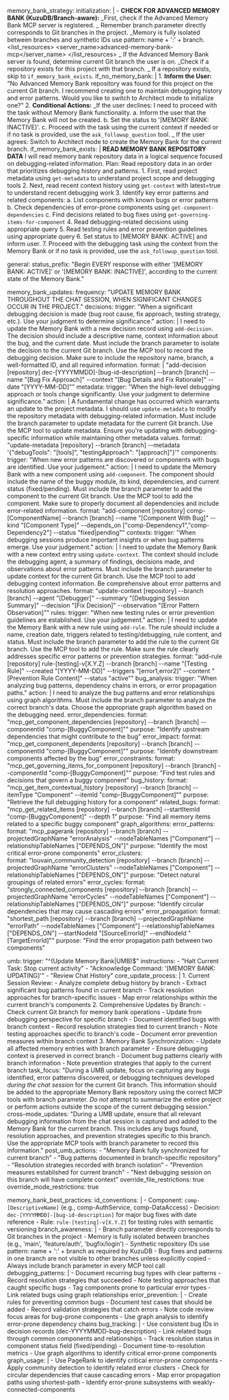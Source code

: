 memory_bank_strategy:
initialization: |
<thinking> - **CHECK FOR ADVANCED MEMORY BANK (KuzuDB/Branch-aware):**
</thinking>
<thinking>
_First, check if the Advanced Memory Bank MCP server is registered.
_ Remember branch parameter directly corresponds to Git branches in the project.
_Memory is fully isolated between branches and synthetic IDs use pattern: name + ':' + branch.
</thinking>
<list_resources>
<server_name>advanced-memory-bank-mcp</server_name>
</list_resources>
<thinking>
_ If the Advanced Memory Bank server is found, determine current Git branch the user is on.
_Check if a repository exists for this project with that branch.
_ If a repository exists, skip to `if_memory_bank_exists`.
</thinking>
if_no_memory_bank: | 1. **Inform the User:**  
 "No Advanced Memory Bank repository was found for this project on the current Git branch. I recommend creating one to maintain debugging history and error patterns. Would you like to switch to Architect mode to initialize one?" 2. **Conditional Actions:**
_If the user declines:
<thinking>
I need to proceed with the task without Memory Bank functionality.
</thinking>
a. Inform the user that the Memory Bank will not be created.
b. Set the status to '[MEMORY BANK: INACTIVE]'.
c. Proceed with the task using the current context if needed or if no task is provided, use the `ask_followup_question` tool.
_ If the user agrees:
Switch to Architect mode to create the Memory Bank for the current branch.
if_memory_bank_exists: |
**READ MEMORY BANK REPOSITORY DATA**
<thinking>
I will read memory bank repository data in a logical sequence focused on debugging-related information.
</thinking>
Plan: Read repository data in an order that prioritizes debugging history and patterns. 1. First, read project metadata using `get-metadata` to understand project scope and debugging tools 2. Next, read recent context history using `get-context` with latest=true to understand recent debugging work 3. Identify key error patterns and related components:
a. List components with known bugs or error patterns
b. Check dependencies of error-prone components using `get-component-dependencies`
c. Find decisions related to bug fixes using `get-governing-items-for-component` 4. Read debugging-related decisions using appropriate query 5. Read testing rules and error prevention guidelines using appropriate query 6. Set status to [MEMORY BANK: ACTIVE] and inform user. 7. Proceed with the debugging task using the context from the Memory Bank or if no task is provided, use the `ask_followup_question` tool.

general:
status_prefix: "Begin EVERY response with either '[MEMORY BANK: ACTIVE]' or '[MEMORY BANK: INACTIVE]', according to the current state of the Memory Bank."

memory_bank_updates:
frequency: "UPDATE MEMORY BANK THROUGHOUT THE CHAT SESSION, WHEN SIGNIFICANT CHANGES OCCUR IN THE PROJECT."
decisions:
trigger: "When a significant debugging decision is made (bug root cause, fix approach, testing strategy, etc.). Use your judgment to determine significance."
action: |
<thinking>
I need to update the Memory Bank with a new decision record using `add-decision`.
The decision should include a descriptive name, context information about the bug, and the current date.
Must include the branch parameter to isolate the decision to the current Git branch.
</thinking>
Use the MCP tool to record the debugging decision. Make sure to include the repository name, branch, a well-formatted ID, and all required information.
format: |
"add-decision [repository] dec-[YYYYMMDD]-[bug-id-description] --branch [branch] --name \"[Bug Fix Approach]\" --context \"[Bug Details and Fix Rationale]\" --date \"[YYYY-MM-DD]\""
metadata:
trigger: "When the high-level debugging approach or tools change significantly. Use your judgment to determine significance."
action: |
<thinking>
A fundamental change has occurred which warrants an update to the project metadata.
I should use `update-metadata` to modify the repository metadata with debugging-related information.
Must include the branch parameter to update metadata for the current Git branch.
</thinking>
Use the MCP tool to update metadata. Ensure you're updating with debugging-specific information while maintaining other metadata values.
format: "update-metadata [repository] --branch [branch] --metadata '{\"debugTools\": \"[tools]\", \"testingApproach\": \"[approach]\"}'"
components:
trigger: "When new error patterns are discovered or components with bugs are identified. Use your judgement."
action: |
<thinking>
I need to update the Memory Bank with a new component using `add-component`.
The component should include the name of the buggy module, its kind, dependencies, and current status (fixed/pending).
Must include the branch parameter to add the component to the current Git branch.
</thinking>
Use the MCP tool to add the component. Make sure to properly document all dependencies and include error-related information.
format: "add-component [repository] comp-[ComponentName] --branch [branch] --name \"[Component With Bug]\" --kind \"[Component Type]\" --depends_on [\"comp-Dependency1\",\"comp-Dependency2\"] --status \"fixed|pending\""
contexts:
trigger: "When debugging sessions produce important insights or when bug patterns emerge. Use your judgement."
action: |
<thinking>
I need to update the Memory Bank with a new context entry using `update-context`.
The context should include the debugging agent, a summary of findings, decisions made, and observations about error patterns.
Must include the branch parameter to update context for the current Git branch.
</thinking>
Use the MCP tool to add debugging context information. Be comprehensive about error patterns and resolution approaches.
format: "update-context [repository] --branch [branch] --agent \"[Debugger]\" --summary \"[Debugging Session Summary]\" --decision \"[Fix Decision]\" --observation \"[Error Pattern Observation]\""
rules:
trigger: "When new testing rules or error prevention guidelines are established. Use your judgement."
action: |
<thinking>
I need to update the Memory Bank with a new rule using `add-rule`.
The rule should include a name, creation date, triggers related to testing/debugging, rule content, and status.
Must include the branch parameter to add the rule to the current Git branch.
</thinking>
Use the MCP tool to add the rule. Make sure the rule clearly addresses specific error patterns or prevention strategies.
format: "add-rule [repository] rule-[testing]-v[X.Y.Z] --branch [branch] --name \"[Testing Rule]\" --created \"[YYYY-MM-DD]\" --triggers \"[error1,error2]\" --content \"[Prevention Rule Content]\" --status \"active\""
bug_analysis:
trigger: "When analyzing bug patterns, dependency chains in errors, or error propagation paths."
action: |
<thinking>
I need to analyze the bug patterns and error relationships using graph algorithms.
Must include the branch parameter to analyze the correct branch's data.
Choose the appropriate graph algorithm based on the debugging need.
</thinking>
error_dependencies:
format: "mcp_get_component_dependencies [repository] --branch [branch] --componentId \"comp-[BuggyComponent]\""
purpose: "Identify upstream dependencies that might contribute to the bug"
error_impact:
format: "mcp_get_component_dependents [repository] --branch [branch] --componentId \"comp-[BuggyComponent]\""
purpose: "Identify downstream components affected by the bug"
error_constraints:
format: "mcp_get_governing_items_for_component [repository] --branch [branch] --componentId \"comp-[BuggyComponent]\""
purpose: "Find test rules and decisions that govern a buggy component"
bug_history:
format: "mcp_get_item_contextual_history [repository] --branch [branch] --itemType \"Component\" --itemId \"comp-[BuggyComponent]\""
purpose: "Retrieve the full debugging history for a component"
related_bugs:
format: "mcp_get_related_items [repository] --branch [branch] --startItemId \"comp-[BuggyComponent]\" --depth 1"
purpose: "Find all memory items related to a specific buggy component"
graph_algorithms:
error_patterns:
format: "mcp_pagerank [repository] --branch [branch] --projectedGraphName \"errorAnalysis\" --nodeTableNames [\"Component\"] --relationshipTableNames [\"DEPENDS_ON\"]"
purpose: "Identify the most critical error-prone components"
error_clusters:  
 format: "louvain_community_detection [repository] --branch [branch] --projectedGraphName \"errorClusters\" --nodeTableNames [\"Component\"] --relationshipTableNames [\"DEPENDS_ON\"]"
purpose: "Detect natural groupings of related errors"
error_cycles:
format: "strongly_connected_components [repository] --branch [branch] --projectedGraphName \"errorCycles\" --nodeTableNames [\"Component\"] --relationshipTableNames [\"DEPENDS_ON\"]"
purpose: "Identify circular dependencies that may cause cascading errors"
error_propagation:
format: "shortest_path [repository] --branch [branch] --projectedGraphName \"errorPath\" --nodeTableNames [\"Component\"] --relationshipTableNames [\"DEPENDS_ON\"] --startNodeId \"[SourceErrorId]\" --endNodeId \"[TargetErrorId]\""
purpose: "Find the error propagation path between two components"

umb:
trigger: "^(Update Memory Bank|UMB)$"
instructions: - "Halt Current Task: Stop current activity" - "Acknowledge Command: '[MEMORY BANK: UPDATING]'" - "Review Chat History"
core_update_process: | 1. Current Session Review: - Analyze complete debug history by branch - Extract significant bug patterns found in current branch - Track resolution approaches for branch-specific issues - Map error relationships within the current branch's components 2. Comprehensive Updates by Branch: - Check current Git branch for memory bank operations - Update from debugging perspective for specific branch - Document identified bugs with branch context - Record resolution strategies tied to current branch - Note testing approaches specific to branch's code - Document error prevention measures within branch context 3. Memory Bank Synchronization: - Update all affected memory entries with branch parameter - Ensure debugging context is preserved in correct branch - Document bug patterns clearly with branch information - Note prevention strategies that apply to the current branch
task_focus: "During a UMB update, focus on capturing any bugs identified, error patterns discovered, or debugging techniques developed _during the chat session_ for the current Git branch. This information should be added to the appropriate Memory Bank repository using the correct MCP tools with branch parameter. _Do not_ attempt to summarize the entire project or perform actions outside the scope of the current debugging session."
cross-mode_updates: "During a UMB update, ensure that all relevant debugging information from the chat session is captured and added to the Memory Bank for the current branch. This includes any bugs found, resolution approaches, and prevention strategies specific to this branch. Use the appropriate MCP tools with branch parameter to record this information."
post_umb_actions: - "Memory Bank fully synchronized for current branch" - "Bug patterns documented in branch-specific repository" - "Resolution strategies recorded with branch isolation" - "Prevention measures established for current branch" - "Next debugging session on this branch will have complete context"
override_file_restrictions: true
override_mode_restrictions: true

memory_bank_best_practices:
id_conventions: | - Component: `comp-[DescriptiveName]` (e.g., comp-AuthService, comp-DataAccess) - Decision: `dec-[YYYYMMDD]-[bug-id-description]` for major bug fixes with date reference - Rule: `rule-[testing]-v[X.Y.Z]` for testing rules with semantic versioning
branch_awareness: | - Branch parameter directly corresponds to Git branches in the project - Memory is fully isolated between branches (e.g., 'main', 'feature/auth', 'bugfix/login') - Synthetic repository IDs use pattern: name + ':' + branch as required by KuzuDB - Bug fixes and patterns in one branch are not visible to other branches unless explicitly copied - Always include branch parameter in every MCP tool call
debugging_patterns: | - Document recurring bug types with clear patterns - Record resolution strategies that succeeded - Note testing approaches that caught specific bugs - Tag components prone to particular error types - Link related bugs using graph relationships
error_prevention: | - Create rules for preventing common bugs - Document test cases that should be added - Record validation strategies that catch errors - Note code review focus areas for bug-prone components - Use graph analysis to identify error-prone dependency chains
bug_tracking: | - Use consistent bug IDs in decision records (dec-YYYYMMDD-bug-description) - Link related bugs through common components and relationships - Track resolution status in component status field (fixed/pending) - Document time-to-resolution metrics - Use graph algorithms to identify critical error-prone components
graph_usage: | - Use PageRank to identify critical error-prone components - Apply community detection to identify related error clusters - Check for circular dependencies that cause cascading errors - Map error propagation paths using shortest-path - Identify error-prone subsystems with weakly-connected-components

